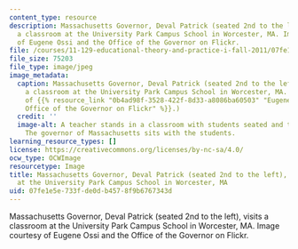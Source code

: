 ```yaml
---
content_type: resource
description: Massachusetts Governor, Deval Patrick (seated 2nd to the left), visits
  a classroom at the University Park Campus School in Worcester, MA. Image courtesy
  of Eugene Ossi and the Office of the Governor on Flickr.
file: /courses/11-129-educational-theory-and-practice-i-fall-2011/07fe1e5e733fde0db4578f9b6767343d_11-129f11.jpg
file_size: 75203
file_type: image/jpeg
image_metadata:
  caption: Massachusetts Governor, Deval Patrick (seated 2nd to the left), visits
    a classroom at the University Park Campus School in Worcester, MA. (Image courtesy
    of {{% resource_link "0b4ad98f-3528-422f-8d33-a8086ba60503" "Eugene Ossi and the
    Office of the Governor on Flickr" %}}.)
  credit: ''
  image-alt: A teacher stands in a classroom with students seated and taking notes.
    The governor of Massachusetts sits with the students.
learning_resource_types: []
license: https://creativecommons.org/licenses/by-nc-sa/4.0/
ocw_type: OCWImage
resourcetype: Image
title: Massachusetts Governor, Deval Patrick (seated 2nd to the left), visits a classroom
  at the University Park Campus School in Worcester, MA
uid: 07fe1e5e-733f-de0d-b457-8f9b6767343d
---
```

Massachusetts Governor, Deval Patrick (seated 2nd to the left), visits a classroom at the University Park Campus School in Worcester, MA. Image courtesy of Eugene Ossi and the Office of the Governor on Flickr.